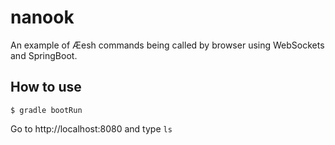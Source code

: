 # nanook

An example of Æesh commands being called by browser using WebSockets and SpringBoot.

## How to use

```
$ gradle bootRun
```

Go to http://localhost:8080 and type `ls`

